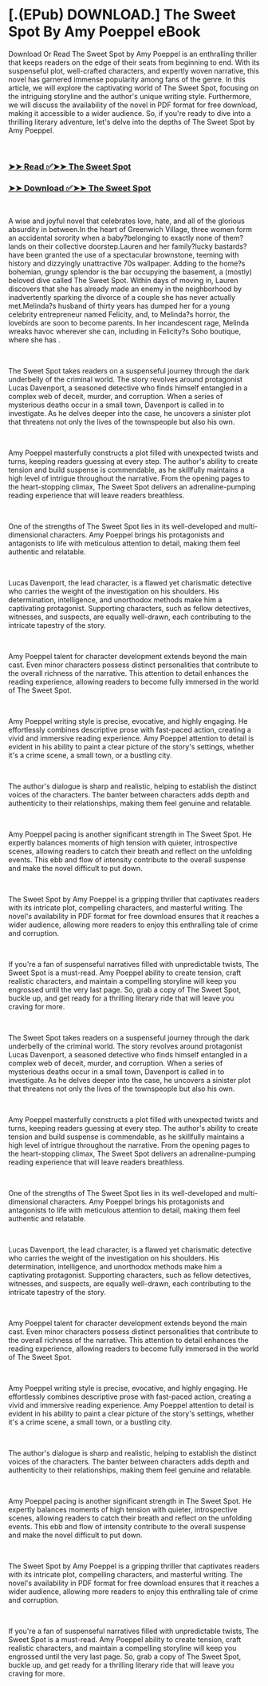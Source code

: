 # [.(EPub) DOWNLOAD.] The Sweet Spot By Amy Poeppel eBook

<p>Download Or Read The Sweet Spot by Amy Poeppel is an enthralling thriller that keeps readers on the edge of their seats from beginning to end. With its suspenseful plot, well-crafted characters, and expertly woven narrative, this novel has garnered immense popularity among fans of the genre. In this article, we will explore the captivating world of The Sweet Spot, focusing on the intriguing storyline and the author's unique writing style. Furthermore, we will discuss the availability of the novel in PDF format for free download, making it accessible to a wider audience. So, if you're ready to dive into a thrilling literary adventure, let's delve into the depths of The Sweet Spot by Amy Poeppel.</p>
<p>&nbsp;</p>

### [➤➤ Read ✅➤➤ The Sweet Spot](https://pdfwebsitebooks.blogspot.com/id/61273778)

### [➤➤ Download ✅➤➤ The Sweet Spot](https://pdfwebsitebooks.blogspot.com/id/61273778)

<p>&nbsp;</p>
<p>A wise and joyful novel that celebrates love, hate, and all of the glorious absurdity in between.In the heart of Greenwich Village, three women form an accidental sorority when a baby?belonging to exactly none of them?lands on their collective doorstep.Lauren and her family?lucky bastards?have been granted the use of a spectacular brownstone, teeming with history and dizzyingly unattractive 70s wallpaper. Adding to the home?s bohemian, grungy splendor is the bar occupying the basement, a (mostly) beloved dive called The Sweet Spot. Within days of moving in, Lauren discovers that she has already made an enemy in the neighborhood by inadvertently sparking the divorce of a couple she has never actually met.Melinda?s husband of thirty years has dumped her for a young celebrity entrepreneur named Felicity, and, to Melinda?s horror, the lovebirds are soon to become parents. In her incandescent rage, Melinda wreaks havoc wherever she can, including in Felicity?s Soho boutique, where she has .</p>
<p>&nbsp;</p>
<p>The Sweet Spot takes readers on a suspenseful journey through the dark underbelly of the criminal world. The story revolves around protagonist Lucas Davenport, a seasoned detective who finds himself entangled in a complex web of deceit, murder, and corruption. When a series of mysterious deaths occur in a small town, Davenport is called in to investigate. As he delves deeper into the case, he uncovers a sinister plot that threatens not only the lives of the townspeople but also his own.</p>
<p>&nbsp;</p>
<p>Amy Poeppel masterfully constructs a plot filled with unexpected twists and turns, keeping readers guessing at every step. The author's ability to create tension and build suspense is commendable, as he skillfully maintains a high level of intrigue throughout the narrative. From the opening pages to the heart-stopping climax, The Sweet Spot delivers an adrenaline-pumping reading experience that will leave readers breathless.</p>
<p>&nbsp;</p>
<p>One of the strengths of The Sweet Spot lies in its well-developed and multi-dimensional characters. Amy Poeppel brings his protagonists and antagonists to life with meticulous attention to detail, making them feel authentic and relatable.</p>
<p>&nbsp;</p>
<p>Lucas Davenport, the lead character, is a flawed yet charismatic detective who carries the weight of the investigation on his shoulders. His determination, intelligence, and unorthodox methods make him a captivating protagonist. Supporting characters, such as fellow detectives, witnesses, and suspects, are equally well-drawn, each contributing to the intricate tapestry of the story.</p>
<p>&nbsp;</p>
<p>Amy Poeppel talent for character development extends beyond the main cast. Even minor characters possess distinct personalities that contribute to the overall richness of the narrative. This attention to detail enhances the reading experience, allowing readers to become fully immersed in the world of The Sweet Spot.</p>
<p>&nbsp;</p>
<p>Amy Poeppel writing style is precise, evocative, and highly engaging. He effortlessly combines descriptive prose with fast-paced action, creating a vivid and immersive reading experience. Amy Poeppel attention to detail is evident in his ability to paint a clear picture of the story's settings, whether it's a crime scene, a small town, or a bustling city.</p>
<p>&nbsp;</p>
<p>The author's dialogue is sharp and realistic, helping to establish the distinct voices of the characters. The banter between characters adds depth and authenticity to their relationships, making them feel genuine and relatable.</p>
<p>&nbsp;</p>
<p>Amy Poeppel pacing is another significant strength in The Sweet Spot. He expertly balances moments of high tension with quieter, introspective scenes, allowing readers to catch their breath and reflect on the unfolding events. This ebb and flow of intensity contribute to the overall suspense and make the novel difficult to put down.</p>
<p>&nbsp;</p>
<p>The Sweet Spot by Amy Poeppel is a gripping thriller that captivates readers with its intricate plot, compelling characters, and masterful writing. The novel's availability in PDF format for free download ensures that it reaches a wider audience, allowing more readers to enjoy this enthralling tale of crime and corruption.</p>
<p>&nbsp;</p>
<p>If you're a fan of suspenseful narratives filled with unpredictable twists, The Sweet Spot is a must-read. Amy Poeppel ability to create tension, craft realistic characters, and maintain a compelling storyline will keep you engrossed until the very last page. So, grab a copy of The Sweet Spot, buckle up, and get ready for a thrilling literary ride that will leave you craving for more.</p>
<p>&nbsp;</p>
<p>The Sweet Spot takes readers on a suspenseful journey through the dark underbelly of the criminal world. The story revolves around protagonist Lucas Davenport, a seasoned detective who finds himself entangled in a complex web of deceit, murder, and corruption. When a series of mysterious deaths occur in a small town, Davenport is called in to investigate. As he delves deeper into the case, he uncovers a sinister plot that threatens not only the lives of the townspeople but also his own.</p>
<p>&nbsp;</p>
<p>Amy Poeppel masterfully constructs a plot filled with unexpected twists and turns, keeping readers guessing at every step. The author's ability to create tension and build suspense is commendable, as he skillfully maintains a high level of intrigue throughout the narrative. From the opening pages to the heart-stopping climax, The Sweet Spot delivers an adrenaline-pumping reading experience that will leave readers breathless.</p>
<p>&nbsp;</p>
<p>One of the strengths of The Sweet Spot lies in its well-developed and multi-dimensional characters. Amy Poeppel brings his protagonists and antagonists to life with meticulous attention to detail, making them feel authentic and relatable.</p>
<p>&nbsp;</p>
<p>Lucas Davenport, the lead character, is a flawed yet charismatic detective who carries the weight of the investigation on his shoulders. His determination, intelligence, and unorthodox methods make him a captivating protagonist. Supporting characters, such as fellow detectives, witnesses, and suspects, are equally well-drawn, each contributing to the intricate tapestry of the story.</p>
<p>&nbsp;</p>
<p>Amy Poeppel talent for character development extends beyond the main cast. Even minor characters possess distinct personalities that contribute to the overall richness of the narrative. This attention to detail enhances the reading experience, allowing readers to become fully immersed in the world of The Sweet Spot.</p>
<p>&nbsp;</p>
<p>Amy Poeppel writing style is precise, evocative, and highly engaging. He effortlessly combines descriptive prose with fast-paced action, creating a vivid and immersive reading experience. Amy Poeppel attention to detail is evident in his ability to paint a clear picture of the story's settings, whether it's a crime scene, a small town, or a bustling city.</p>
<p>&nbsp;</p>
<p>The author's dialogue is sharp and realistic, helping to establish the distinct voices of the characters. The banter between characters adds depth and authenticity to their relationships, making them feel genuine and relatable.</p>
<p>&nbsp;</p>
<p>Amy Poeppel pacing is another significant strength in The Sweet Spot. He expertly balances moments of high tension with quieter, introspective scenes, allowing readers to catch their breath and reflect on the unfolding events. This ebb and flow of intensity contribute to the overall suspense and make the novel difficult to put down.</p>
<p>&nbsp;</p>
<p>The Sweet Spot by Amy Poeppel is a gripping thriller that captivates readers with its intricate plot, compelling characters, and masterful writing. The novel's availability in PDF format for free download ensures that it reaches a wider audience, allowing more readers to enjoy this enthralling tale of crime and corruption.</p>
<p>&nbsp;</p>
<p>If you're a fan of suspenseful narratives filled with unpredictable twists, The Sweet Spot is a must-read. Amy Poeppel ability to create tension, craft realistic characters, and maintain a compelling storyline will keep you engrossed until the very last page. So, grab a copy of The Sweet Spot, buckle up, and get ready for a thrilling literary ride that will leave you craving for more.</p>
<p>&nbsp;</p>
